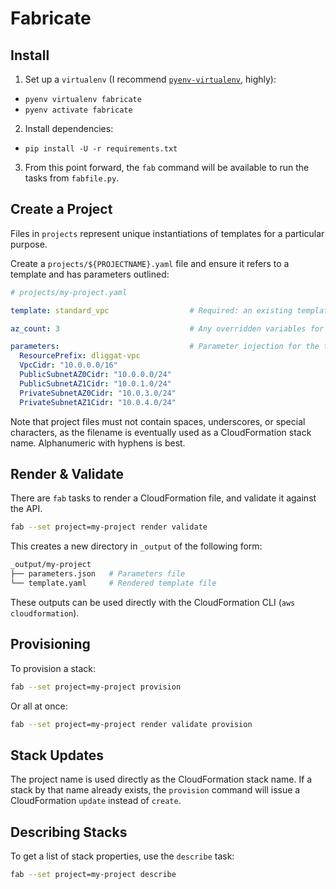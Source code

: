 # Fabricate

## Install

1. Set up a `virtualenv` (I recommend [`pyenv-virtualenv`](https://github.com/yyuu/pyenv-virtualenv), highly):
  * `pyenv virtualenv fabricate`
  * `pyenv activate fabricate`
2. Install dependencies:
  * `pip install -U -r requirements.txt`
3. From this point forward, the `fab` command will be available to run the tasks from `fabfile.py`.

## Create a Project
Files in `projects` represent unique instantiations of templates for a particular purpose.

Create a `projects/${PROJECTNAME}.yaml` file and ensure it refers to a template and has parameters outlined:


```yaml
# projects/my-project.yaml

template: standard_vpc                  # Required: an existing template in 'templates/'

az_count: 3                             # Any overridden variables for the Jinja render.

parameters:                             # Parameter injection for the template
  ResourcePrefix: dliggat-vpc
  VpcCidr: "10.0.0.0/16"
  PublicSubnetAZ0Cidr: "10.0.0.0/24"
  PublicSubnetAZ1Cidr: "10.0.1.0/24"
  PrivateSubnetAZ0Cidr: "10.0.3.0/24"
  PrivateSubnetAZ1Cidr: "10.0.4.0/24"
```

Note that project files must not contain spaces, underscores, or special characters, as the filename is eventually used as a CloudFormation stack name. Alphanumeric with hyphens is best.

## Render & Validate
There are `fab` tasks to render a CloudFormation file, and validate it against the API.

```bash
fab --set project=my-project render validate
```

This creates a new directory in `_output` of the following form:

```bash
_output/my-project
├── parameters.json   # Parameters file
└── template.yaml     # Rendered template file
```

These outputs can be used directly with the CloudFormation CLI (`aws cloudformation`).

## Provisioning

To provision a stack:

```bash
fab --set project=my-project provision
```

Or all at once:

```bash
fab --set project=my-project render validate provision
```

## Stack Updates
The project name is used directly as the CloudFormation stack name. If a stack by that name already exists, the `provision` command will issue a CloudFormation `update` instead of `create`.

## Describing Stacks

To get a list of stack properties, use the `describe` task:

```bash
fab --set project=my-project describe
```

